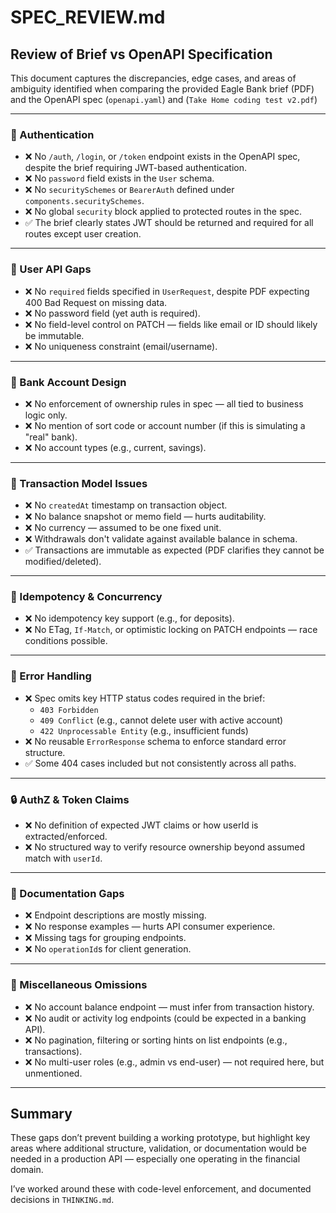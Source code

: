 # SPEC_REVIEW.md

## Review of Brief vs OpenAPI Specification

This document captures the discrepancies, edge cases, and areas of ambiguity identified when comparing the provided Eagle Bank brief (PDF) and the OpenAPI spec (`openapi.yaml`) and (`Take Home coding test v2.pdf`)

---

### 🔐 Authentication

- ❌ No `/auth`, `/login`, or `/token` endpoint exists in the OpenAPI spec, despite the brief requiring JWT-based authentication.
- ❌ No `password` field exists in the `User` schema.
- ❌ No `securitySchemes` or `BearerAuth` defined under `components.securitySchemes`.
- ❌ No global `security` block applied to protected routes in the spec.
- ✅ The brief clearly states JWT should be returned and required for all routes except user creation.

---

### 🧑 User API Gaps

- ❌ No `required` fields specified in `UserRequest`, despite PDF expecting 400 Bad Request on missing data.
- ❌ No password field (yet auth is required).
- ❌ No field-level control on PATCH — fields like email or ID should likely be immutable.
- ❌ No uniqueness constraint (email/username).

---

### 🏦 Bank Account Design

- ❌ No enforcement of ownership rules in spec — all tied to business logic only.
- ❌ No mention of sort code or account number (if this is simulating a "real" bank).
- ❌ No account types (e.g., current, savings).

---

### 💸 Transaction Model Issues

- ❌ No `createdAt` timestamp on transaction object.
- ❌ No balance snapshot or memo field — hurts auditability.
- ❌ No currency — assumed to be one fixed unit.
- ❌ Withdrawals don't validate against available balance in schema.
- ✅ Transactions are immutable as expected (PDF clarifies they cannot be modified/deleted).

---

### 🔄 Idempotency & Concurrency

- ❌ No idempotency key support (e.g., for deposits).
- ❌ No ETag, `If-Match`, or optimistic locking on PATCH endpoints — race conditions possible.

---

### 🧪 Error Handling

- ❌ Spec omits key HTTP status codes required in the brief:
  - `403 Forbidden`
  - `409 Conflict` (e.g., cannot delete user with active account)
  - `422 Unprocessable Entity` (e.g., insufficient funds)
- ❌ No reusable `ErrorResponse` schema to enforce standard error structure.
- ✅ Some 404 cases included but not consistently across all paths.

---

### 🔒 AuthZ & Token Claims

- ❌ No definition of expected JWT claims or how userId is extracted/enforced.
- ❌ No structured way to verify resource ownership beyond assumed match with `userId`.

---

### 📄 Documentation Gaps

- ❌ Endpoint descriptions are mostly missing.
- ❌ No response examples — hurts API consumer experience.
- ❌ Missing tags for grouping endpoints.
- ❌ No `operationId`s for client generation.

---

### 🚨 Miscellaneous Omissions

- ❌ No account balance endpoint — must infer from transaction history.
- ❌ No audit or activity log endpoints (could be expected in a banking API).
- ❌ No pagination, filtering or sorting hints on list endpoints (e.g., transactions).
- ❌ No multi-user roles (e.g., admin vs end-user) — not required here, but unmentioned.

---

## Summary

These gaps don’t prevent building a working prototype, but highlight key areas where additional structure, validation, or documentation would be needed in a production API — especially one operating in the financial domain.

I’ve worked around these with code-level enforcement, and documented decisions in `THINKING.md`.
